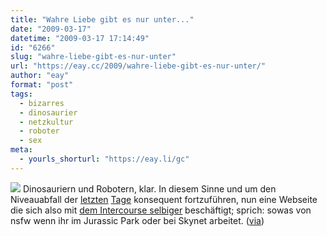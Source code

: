 ```yaml
---
title: "Wahre Liebe gibt es nur unter..."
date: "2009-03-17"
datetime: "2009-03-17 17:14:49"
id: "6266"
slug: "wahre-liebe-gibt-es-nur-unter"
url: "https://eay.cc/2009/wahre-liebe-gibt-es-nur-unter/"
author: "eay"
format: "post"
tags:
  - bizarres
  - dinosaurier
  - netzkultur
  - roboter
  - sex
meta:
  - yourls_shorturl: "https://eay.li/gc"
---
```


![](/uploads/2009/dinosaursrobots.jpg) Dinosauriern und Robotern, klar. In diesem Sinne und um den Niveauabfall der [letzten](//eay.cc/2009/godzilla-bukkake-natuerlich/) [Tage](//eay.cc/2009/dr-manhattans-weapon-of-choice/) konsequent fortzuführen, nun eine Webseite die sich also mit [dem Intercourse selbiger](http://dinosaursfuckingrobots.com) beschäftigt; sprich: sowas von nsfw wenn ihr im Jurassic Park oder bei Skynet arbeitet. ([via](http://doktorsblog.de/2009/03/13/dinos-fucking-robots/))
